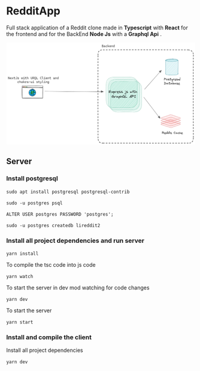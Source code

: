 # RedditApp

Full stack application of a Reddit clone made in **Typescript** with **React** for the frontend and for the BackEnd **Node Js** with a **Graphql Api** .


![Alt text](reddit_app_arquitecture.png)

## Server 

### Install postgresql 
```
sudo apt install postgresql postgresql-contrib
```

```
sudo -u postgres psql
```

```
ALTER USER postgres PASSWORD 'postgres';
```

```
sudo -u postgres createdb lireddit2
```


### Install all project dependencies and run server
```
yarn install
```

To compile the tsc code into js code
```
yarn watch
```

To start the server in dev mod watching for code changes
```
yarn dev
```

To start the server
```
yarn start
```


### Install and compile the client

Install all project dependencies 
```
yarn dev
```
